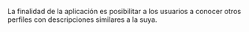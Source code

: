 La finalidad de la aplicación es posibilitar a los usuarios a conocer otros perfiles con descripciones similares a la suya.

